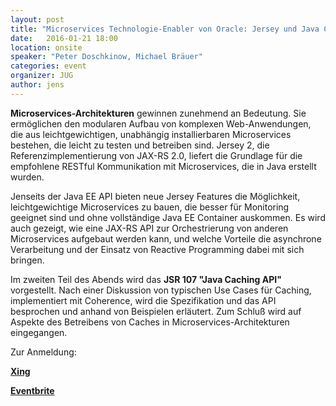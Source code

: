 ```yaml
---
layout: post
title: "Microservices Technologie-Enabler von Oracle: Jersey und Java Caching API"
date:   2016-01-21 18:00
location: onsite
speaker: "Peter Doschkinow, Michael Bräuer" 
categories: event
organizer: JUG
author: jens
---
```

**Microservices-Architekturen** gewinnen zunehmend an Bedeutung. 
Sie ermöglichen den modularen Aufbau von komplexen Web-Anwendungen, die aus leichtgewichtigen, 
unabhängig installierbaren Microservices bestehen, die leicht zu testen und betreiben sind. 
Jersey 2, die Referenzimplementierung von JAX-RS 2.0, liefert die Grundlage 
für die empfohlene 
RESTful Kommunikation mit Microservices, die in Java erstellt wurden. 

Jenseits der Java EE API 
bieten neue Jersey Features die Möglichkeit, leichtgewichtige Microservices zu bauen, die besser 
für Monitoring geeignet sind und ohne vollständige Java EE Container auskommen. Es wird auch 
gezeigt, wie eine JAX-RS API zur Orchestrierung von anderen Microservices aufgebaut werden kann, 
und welche Vorteile die asynchrone Verarbeitung und der Einsatz von Reactive Programming dabei mit 
sich bringen.

Im zweiten Teil des Abends wird das **JSR 107 "Java Caching API"** vorgestellt. Nach einer Diskussion 
von typischen Use Cases für Caching, implementiert mit Coherence, wird die Spezifikation und das 
API besprochen und anhand von Beispielen erläutert. Zum Schluß wird auf Aspekte des Betreibens von 
Caches in Microservices-Architekturen eingegangen.

Zur Anmeldung:

**[Xing](https://www.xing.com/events/microservices-technologie-enabler-jersey-java-caching-1633611)**

**[Eventbrite](https://www.eventbrite.de/e/microservices-technologie-enabler-von-oracle-jersey-und-java-caching-api-tickets-19795793752)**